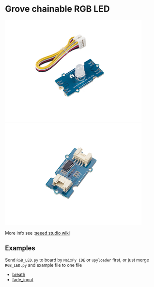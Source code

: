 Grove chainable RGB LED
============


<img src="assets/grove_rgb_led.jpg" width=450px /><img src="assets/grove_rgb_led2.jpg" width=450px />

More info see :[seeed studio wiki](http://wiki.seeedstudio.com/Grove-Chainable_RGB_LED/)

## Examples


Send `RGB_LED.py` to board by `MaixPy IDE` or `upyloader` first, or just merge `RGB_LED.py` and example file to one file

* [breath](breath.py)
* [fade_inout](fade_inout.py)



